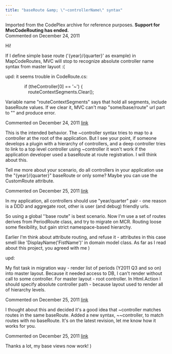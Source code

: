 ```yaml
---
title: "baseRoute &amp; \"~controllerName\" syntax"
---
```

<div class="note">
   Imported from the CodePlex archive for reference purposes. <b>Support for MvcCodeRouting has ended.</b></div>
<div id="post716958" class="discussion-comment op">
   <div class="discussion-header">Commented on 
      <time datetime="2011-12-24T14:14:32.987-08:00" title="2011-12-24T14:14:32.987-08:00">December 24, 2011</time>
   </div>
   <div class="discussion-message"><p>Hi!</p>
<p>If I define simple base route ('{year}/{quarter}' as example) in MapCodeRoutes, MVC will stop to recognize absolute controller name syntax from master layuot :(</p>
<p>upd: it seems trouble in CodeRoute.cs:</p>
<p>&nbsp;&nbsp;&nbsp;&nbsp;&nbsp;&nbsp;&nbsp;&nbsp;&nbsp;&nbsp;&nbsp;&nbsp;&nbsp;&nbsp; if (theController[0] == '~') {<br />&nbsp;&nbsp;&nbsp;&nbsp;&nbsp;&nbsp;&nbsp;&nbsp;&nbsp;&nbsp;&nbsp;&nbsp;&nbsp;&nbsp;&nbsp;&nbsp;&nbsp; routeContextSegments.Clear();</p>
<p>Variable name "routeContextSegments" says that hold all segments, include baseRoute values. If we clear it, MVC can't map "some/base/route" url part&nbsp; to "" and produce error.</p></div>
</div>
<div id="post716972" class="discussion-comment">
   <div class="discussion-header">Commented on 
      <time datetime="2011-12-24T16:01:09.63-08:00" title="2011-12-24T16:01:09.63-08:00">December 24, 2011</time> <a href="#post716972" class="post-link">link</a></div>
   <div class="discussion-message"><p>This is the intended behavior. The ~controller syntax tries to map to a controller at the root of the application. But I see your point, if someone develops a plugin with a hierarchy of controllers, and a deep controller tries to link to a top level controller using ~controller it won't work if the application&nbsp;developer used a baseRoute at route registration. I will think about this.</p>
<p>Tell me more about your scenario, do all controllers in your application use the "<span>{year}/{quarter}" baseRoute or only some? Maybe you can use the CustomRoute attribute.</span></p></div>
</div>
<div id="post717008" class="discussion-comment">
   <div class="discussion-header">Commented on 
      <time datetime="2011-12-25T00:25:10.443-08:00" title="2011-12-25T00:25:10.443-08:00">December 25, 2011</time> <a href="#post717008" class="post-link">link</a></div>
   <div class="discussion-message"><p>In my application, all controllers should use "year/quarter" pair - one reason is a DDD and aggregate root, other is user (and debug) friendly urls.</p>
<p>So using a global ''base route" is best scenario. Now I'm use a set of routes derives from PeriodRoute class, and try to migrate on MCR. Routing loose some flexibility, but gain strict namespace-based hierarchy.</p>
<p>Earlier I'm think about attribute routing, and refuse it - attributes in this case smell like 'DisplayName('FistName')' in domain model class. As far as I read about this project, you agreed with me )</p>
<p>upd:</p>
<p>My fist task in migration way - render list of periods (Y2011 Q3 and so on) into master layout. Because it needed access to DB, I can't render without call to some controller. For master layout - root controller. In Html.Action I should specify absolute controller path - because layout used to render all of hierarchy levels.</p></div>
</div>
<div id="post717045" class="discussion-comment">
   <div class="discussion-header">Commented on 
      <time datetime="2011-12-25T08:18:05.523-08:00" title="2011-12-25T08:18:05.523-08:00">December 25, 2011</time> <a href="#post717045" class="post-link">link</a></div>
   <div class="discussion-message"><p>I thought about this and decided it's a good idea that ~controller matches routes in the same baseRoute. Added a new syntax, ~~controller, to match routes with no baseRoute. It's on the latest revision, let me know how it works for you.</p></div>
</div>
<div id="post717053" class="discussion-comment">
   <div class="discussion-header">Commented on 
      <time datetime="2011-12-25T09:12:32.417-08:00" title="2011-12-25T09:12:32.417-08:00">December 25, 2011</time> <a href="#post717053" class="post-link">link</a></div>
   <div class="discussion-message"><p>Thanks a lot, my base views now work! )</p></div>
</div>